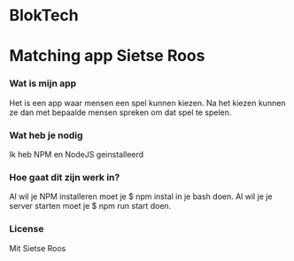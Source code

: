 # BlokTech

# Matching app Sietse Roos

### Wat is mijn app
Het is een app waar mensen een spel kunnen kiezen. Na het kiezen kunnen ze dan met bepaalde mensen spreken om dat spel te spelen.

### Wat heb je nodig
Ik heb NPM en NodeJS geinstalleerd

### Hoe gaat dit zijn werk in?
Al wil je NPM installeren moet je $ npm instal in je bash doen.
Al wil je je server starten moet je $ npm run start doen.

### License
Mit
Sietse Roos